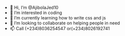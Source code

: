 - 👋 Hi, I’m @AjibolaJed10
- 👀 I’m interested in coding
- 🌱 I’m currently learning how to write css and js
- 💞️ I’m looking to collaborate on helping people in need
- 📫 Call (+234)8036254547 or(+234)8026192741


<!---
AjibolaJed10/AjibolaJed10 is a ✨ special ✨ repository because its `README.md` (this file) appears on your GitHub profile.
You can click the Preview link to take a look at your changes.
--->
